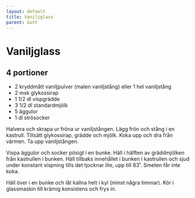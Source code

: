 ```yaml
---
layout: default
title: Vaniljglass
parent: Gott
---
```

# Vaniljglass

## 4 portioner

- 2 kryddmått vaniljpulver (malen vaniljstång) eller 1 hel vaniljstång
- 2 msk glykossirap
- 1 1/2 dl vispgrädde
- 3 1/2 dl standardmjölk
- 5 äggulor
- 1 dl strösocker

Halvera och skrapa ur fröna ur vaniljstången. Lägg frön och stång i en kastrull. Tillsätt
glykossirap, grädde och mjölk. Koka upp och dra från värmen. Ta upp vaniljstången.

Vispa äggulor och socker pösigt i en bunke. Häll i hälften av gräddmjölken från kastrullen
i bunken. Häll tillbaks innehållet i bunken i kastrullen och sjud under konstant vispning
tills det tjocknar lite, upp till 83˚. Smeten får inte koka.

Häll över i en bunke och låt kallna helt i kyl (minst några timmar). Kör i glassmaskin till
krämig konsistens och frys in.


